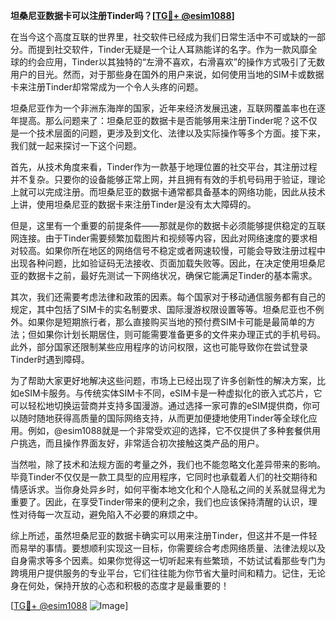**坦桑尼亚数据卡可以注册Tinder吗？[[TG💪+ @esim1088](https://t.me/s/esim1088)]**

在当今这个高度互联的世界里，社交软件已经成为我们日常生活中不可或缺的一部分。而提到社交软件，Tinder无疑是一个让人耳熟能详的名字。作为一款风靡全球的约会应用，Tinder以其独特的“左滑不喜欢，右滑喜欢”的操作方式吸引了无数用户的目光。然而，对于那些身在国外的用户来说，如何使用当地的SIM卡或数据卡来注册Tinder却常常成为一个令人头疼的问题。

坦桑尼亚作为一个非洲东海岸的国家，近年来经济发展迅速，互联网覆盖率也在逐年提高。那么问题来了：坦桑尼亚的数据卡是否能够用来注册Tinder呢？这不仅是一个技术层面的问题，更涉及到文化、法律以及实际操作等多个方面。接下来，我们就一起来探讨一下这个问题。

首先，从技术角度来看，Tinder作为一款基于地理位置的社交平台，其注册过程并不复杂。只要你的设备能够正常上网，并且拥有有效的手机号码用于验证，理论上就可以完成注册。而坦桑尼亚的数据卡通常都具备基本的网络功能，因此从技术上讲，使用坦桑尼亚的数据卡来注册Tinder是没有太大障碍的。

但是，这里有一个重要的前提条件——那就是你的数据卡必须能够提供稳定的互联网连接。由于Tinder需要频繁加载图片和视频等内容，因此对网络速度的要求相对较高。如果你所在地区的网络信号不稳定或者网速较慢，可能会导致注册过程中出现各种问题，比如验证码无法接收、页面加载失败等。因此，在决定使用坦桑尼亚的数据卡之前，最好先测试一下网络状况，确保它能满足Tinder的基本需求。

其次，我们还需要考虑法律和政策的因素。每个国家对于移动通信服务都有自己的规定，其中包括了SIM卡的实名制要求、国际漫游权限设置等等。坦桑尼亚也不例外。如果你是短期旅行者，那么直接购买当地的预付费SIM卡可能是最简单的方法；但如果你计划长期居住，则可能需要准备更多的文件来办理正式的手机号码。此外，部分国家还限制某些应用程序的访问权限，这也可能导致你在尝试登录Tinder时遇到障碍。

为了帮助大家更好地解决这些问题，市场上已经出现了许多创新性的解决方案，比如eSIM卡服务。与传统实体SIM卡不同，eSIM卡是一种虚拟化的嵌入式芯片，它可以轻松地切换运营商并支持多国漫游。通过选择一家可靠的eSIM提供商，你可以随时随地获得高质量的国际网络支持，从而更加便捷地使用Tinder等全球化应用。例如，@esim1088就是一个非常受欢迎的选择，它不仅提供了多种套餐供用户挑选，而且操作界面友好，非常适合初次接触这类产品的用户。

当然啦，除了技术和法规方面的考量之外，我们也不能忽略文化差异带来的影响。毕竟Tinder不仅仅是一款工具型的应用程序，它同时也承载着人们的社交期待和情感诉求。当你身处异乡时，如何平衡本地文化和个人隐私之间的关系就显得尤为重要了。因此，在享受Tinder带来的便利之余，我们也应该保持清醒的认识，理性对待每一次互动，避免陷入不必要的麻烦之中。

综上所述，虽然坦桑尼亚的数据卡确实可以用来注册Tinder，但这并不是一件轻而易举的事情。要想顺利实现这一目标，你需要综合考虑网络质量、法律法规以及自身需求等多个因素。如果你觉得这一切听起来有些繁琐，不妨试试看那些专门为跨境用户提供服务的专业平台，它们往往能为你节省大量时间和精力。记住，无论身在何处，保持开放的心态和积极的态度才是最重要的！

[[TG💪+ @esim1088](https://t.me/s/esim1088) ![Image](https://i.postimg.cc/4NQfJmqS/Snipaste-2025-05-13-00-14-12.png)]